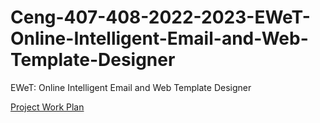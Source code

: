 # Ceng-407-408-2022-2023-EWeT-Online-Intelligent-Email-and-Web-Template-Designer
EWeT: Online Intelligent Email and Web Template Designer


[Project Work Plan](https://github.com/CankayaUniversity/ceng-407-408-2022-2023-EWeT-Online-Intelligent-Email-and-Web-Template-Designer/files/10365986/Project.Work.Plan.-.Project.Work.Plan.pdf)

